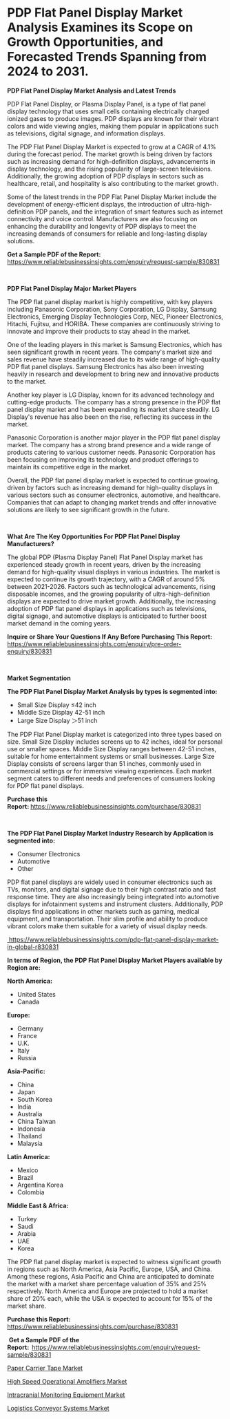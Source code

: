 <p><h1>PDP Flat Panel Display Market Analysis Examines its Scope on Growth Opportunities, and Forecasted Trends Spanning from 2024 to 2031.</h1></p><p><strong>PDP Flat Panel Display Market Analysis and Latest Trends</strong></p>
<p><p>PDP Flat Panel Display, or Plasma Display Panel, is a type of flat panel display technology that uses small cells containing electrically charged ionized gases to produce images. PDP displays are known for their vibrant colors and wide viewing angles, making them popular in applications such as televisions, digital signage, and information displays.</p><p>The PDP Flat Panel Display Market is expected to grow at a CAGR of 4.1% during the forecast period. The market growth is being driven by factors such as increasing demand for high-definition displays, advancements in display technology, and the rising popularity of large-screen televisions. Additionally, the growing adoption of PDP displays in sectors such as healthcare, retail, and hospitality is also contributing to the market growth.</p><p>Some of the latest trends in the PDP Flat Panel Display Market include the development of energy-efficient displays, the introduction of ultra-high-definition PDP panels, and the integration of smart features such as internet connectivity and voice control. Manufacturers are also focusing on enhancing the durability and longevity of PDP displays to meet the increasing demands of consumers for reliable and long-lasting display solutions.</p></p>
<p><strong>Get a Sample PDF of the Report:&nbsp;</strong> <a href="https://www.reliablebusinessinsights.com/enquiry/request-sample/830831">https://www.reliablebusinessinsights.com/enquiry/request-sample/830831</a></p>
<p>&nbsp;</p>
<p><strong>PDP Flat Panel Display Major Market Players</strong></p>
<p><p>The PDP flat panel display market is highly competitive, with key players including Panasonic Corporation, Sony Corporation, LG Display, Samsung Electronics, Emerging Display Technologies Corp, NEC, Pioneer Electronics, Hitachi, Fujitsu, and HORIBA. These companies are continuously striving to innovate and improve their products to stay ahead in the market.</p><p>One of the leading players in this market is Samsung Electronics, which has seen significant growth in recent years. The company's market size and sales revenue have steadily increased due to its wide range of high-quality PDP flat panel displays. Samsung Electronics has also been investing heavily in research and development to bring new and innovative products to the market.</p><p>Another key player is LG Display, known for its advanced technology and cutting-edge products. The company has a strong presence in the PDP flat panel display market and has been expanding its market share steadily. LG Display's revenue has also been on the rise, reflecting its success in the market.</p><p>Panasonic Corporation is another major player in the PDP flat panel display market. The company has a strong brand presence and a wide range of products catering to various customer needs. Panasonic Corporation has been focusing on improving its technology and product offerings to maintain its competitive edge in the market.</p><p>Overall, the PDP flat panel display market is expected to continue growing, driven by factors such as increasing demand for high-quality displays in various sectors such as consumer electronics, automotive, and healthcare. Companies that can adapt to changing market trends and offer innovative solutions are likely to see significant growth in the future.</p></p>
<p>&nbsp;</p>
<p><strong>What Are The Key Opportunities For PDP Flat Panel Display Manufacturers?</strong></p>
<p><p>The global PDP (Plasma Display Panel) Flat Panel Display market has experienced steady growth in recent years, driven by the increasing demand for high-quality visual displays in various industries. The market is expected to continue its growth trajectory, with a CAGR of around 5% between 2021-2026. Factors such as technological advancements, rising disposable incomes, and the growing popularity of ultra-high-definition displays are expected to drive market growth. Additionally, the increasing adoption of PDP flat panel displays in applications such as televisions, digital signage, and automotive displays is anticipated to further boost market demand in the coming years.</p></p>
<p><strong>Inquire or Share Your Questions If Any Before Purchasing This Report:</strong> <a href="https://www.reliablebusinessinsights.com/enquiry/pre-order-enquiry/830831">https://www.reliablebusinessinsights.com/enquiry/pre-order-enquiry/830831</a></p>
<p>&nbsp;</p>
<p><strong>Market Segmentation</strong></p>
<p><strong>The PDP Flat Panel Display Market Analysis by types is segmented into:</strong></p>
<p><ul><li>Small Size Display ≤42 inch</li><li>Middle Size Display 42-51 inch</li><li>Large Size Display ＞51 inch</li></ul></p>
<p><p>The PDP Flat Panel Display market is categorized into three types based on size. Small Size Display includes screens up to 42 inches, ideal for personal use or smaller spaces. Middle Size Display ranges between 42-51 inches, suitable for home entertainment systems or small businesses. Large Size Display consists of screens larger than 51 inches, commonly used in commercial settings or for immersive viewing experiences. Each market segment caters to different needs and preferences of consumers looking for PDP flat panel displays.</p></p>
<p><strong>Purchase this Report:&nbsp;</strong><a href="https://www.reliablebusinessinsights.com/purchase/830831">https://www.reliablebusinessinsights.com/purchase/830831</a></p>
<p>&nbsp;</p>
<p><strong>The PDP Flat Panel Display Market Industry Research by Application is segmented into:</strong></p>
<p><ul><li>Consumer Electronics</li><li>Automotive</li><li>Other</li></ul></p>
<p><p>PDP flat panel displays are widely used in consumer electronics such as TVs, monitors, and digital signage due to their high contrast ratio and fast response time. They are also increasingly being integrated into automotive displays for infotainment systems and instrument clusters. Additionally, PDP displays find applications in other markets such as gaming, medical equipment, and transportation. Their slim profile and ability to produce vibrant colors make them suitable for a variety of visual display needs.</p></p>
<p><a href="https://www.reliablebusinessinsights.com/pdp-flat-panel-display-market-in-global-r830831">&nbsp;https://www.reliablebusinessinsights.com/pdp-flat-panel-display-market-in-global-r830831</a></p>
<p><strong>In terms of Region, the PDP Flat Panel Display Market Players available by Region are:</strong></p>
<p>
    <p> <strong> North America: </strong>
        <ul>
            <li>United States</li>
            <li>Canada</li>
        </ul>
        </p> 
    <p> <strong> Europe: </strong>
        <ul>
            <li>Germany</li>
            <li>France</li>
            <li>U.K.</li>
            <li>Italy</li>
            <li>Russia</li>
        </ul>
        </p> 
    <p> <strong> Asia-Pacific: </strong>
        <ul>
            <li>China</li>
            <li>Japan</li>
            <li>South Korea</li>
            <li>India</li>
            <li>Australia</li>
            <li>China Taiwan</li>
            <li>Indonesia</li>
            <li>Thailand</li>
            <li>Malaysia</li>
        </ul>
        </p> 
    <p> <strong> Latin America: </strong>
        <ul>
            <li>Mexico</li>
            <li>Brazil</li>
            <li>Argentina Korea</li>
            <li>Colombia</li>
        </ul>
        </p> 
    <p> <strong> Middle East & Africa: </strong>
        <ul>
            <li>Turkey</li>
            <li>Saudi</li>
            <li>Arabia</li>
            <li>UAE</li>
            <li>Korea</li>
        </ul>
    </p>
    </p>
<p><p>The PDP flat panel display market is expected to witness significant growth in regions such as North America, Asia Pacific, Europe, USA, and China. Among these regions, Asia Pacific and China are anticipated to dominate the market with a market share percentage valuation of 35% and 25% respectively. North America and Europe are projected to hold a market share of 20% each, while the USA is expected to account for 15% of the market share.</p></p>
<p><strong>Purchase this Report: </strong><a href="https://www.reliablebusinessinsights.com/purchase/830831">https://www.reliablebusinessinsights.com/purchase/830831</a></p>
<p>&nbsp;<strong>Get a Sample PDF of the Report:&nbsp;&nbsp;</strong><a href="https://www.reliablebusinessinsights.com/enquiry/request-sample/830831">https://www.reliablebusinessinsights.com/enquiry/request-sample/830831</a></p>
<p><strong></strong></p>
<p><p><a href="https://medium.com/@hesterorn/market-forecast-global-paper-carrier-tape-trends-and-impact-analysis-2024-2031-by-application-979aa90a6aa4">Paper Carrier Tape Market</a></p><p><a href="https://medium.com/@nyahmertz1973/strategic-insights-into-global-high-speed-operational-amplifiers-market-trends-2024-2031-cf48b432ab45">High Speed Operational Amplifiers Market</a></p><p><a href="https://github.com/rasaunharrison331/Market-Research-Report-List-1/blob/main/intracranial-monitoring-equipment-market.md">Intracranial Monitoring Equipment Market</a></p><p><a href="https://github.com/victoralsop8899/Market-Research-Report-List-1/blob/main/logistics-conveyor-systems-market.md">Logistics Conveyor Systems Market</a></p></p>